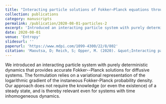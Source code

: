 ```yaml
---
title: "Interacting particle solutions of Fokker–Planck equations through gradient–log–density estimation"
collection: publications
category: manuscripts
permalink: /publication/2020-08-01-particles-2
excerpt: 'Introduced an interacting particle system with purely deterministic dynamics that provides accurate Fokker--Planck solutions for diffusive systems.'
date: 2020-08-01
venue: 'Entropy'
slidesurl: ''
paperurl: 'https://www.mdpi.com/1099-4300/22/8/802'
citation: 'Maoutsa, D; Reich, S; Opper, M. (2020). &quot;Interacting particle solutions of Fokker–Planck equations through gradient–log–density estimation.&quot; <i>Entropy</i>. 22.8 (2020): 802.'
---
```


We introduced an interacting particle system with purely deterministic dynamics that provides accurate Fokker--Planck solutions for diffusive systems. The formulation relies on a variational representation of the logarithmic gradient of the instaneous Fokker-Planck probability density. Our approach does not require the knowledge (or even the existence) of a steady state, and is thereby relevant even for systems with time inhomogeneous dynamics.

